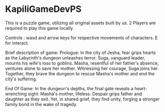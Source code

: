 # KapiliGameDevPS

This is a puzzle game, utilizing all original assets built by us.
2 Players are required to play this game locally.

Controls : wasd and arrow keys for respective movements of characters. E for interact.

Brief description of game:
Prologue:
In the city of Jesha, fear grips hearts as the Labyrinth's dungeon unleashes terror. Suga, vanguard leader, mourns his wife's loss to goblins. Masha, resentful of her father's absence, ventures alone to save her mother. Witnessing her courage, Suga joins her. Together, they brave the dungeon to rescue Masha's mother and end the city's suffering.

End Of Game:
In the dungeon's depths, the final gate reveals a heart-wrenching sight: Masha's mother, lifeless. Despair grips father and daughter as they exit. Yet, in shared grief, they find unity, forging a stronger family bond in the wake of tragedy.    
